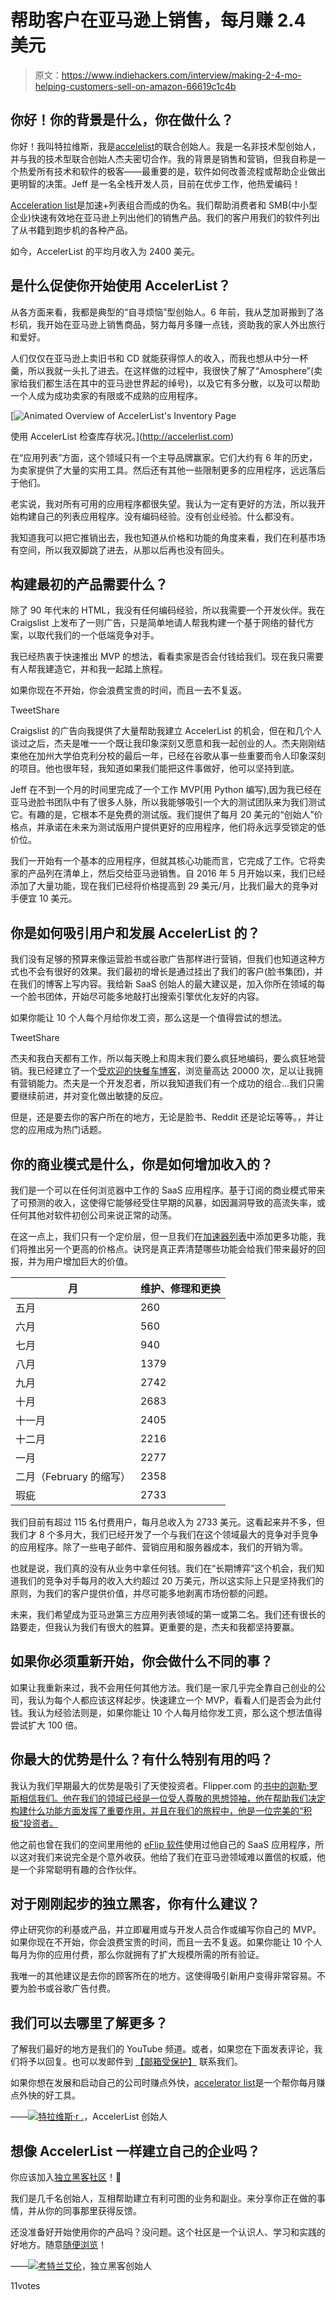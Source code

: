 # 帮助客户在亚马逊上销售，每月赚 2.4 美元

> 原文：<https://www.indiehackers.com/interview/making-2-4-mo-helping-customers-sell-on-amazon-66619c1c4b>

## 你好！你的背景是什么，你在做什么？

你好！我叫特拉维斯，我是[accelelist](http://accelerlist.com)的联合创始人。我是一名非技术型创始人，并与我的技术型联合创始人杰夫密切合作。我的背景是销售和营销，但我自称是一个热爱所有技术和软件的极客——最重要的是，软件如何改善流程或帮助企业做出更明智的决策。Jeff 是一名全栈开发人员，目前在优步工作，他热爱编码！

[Acceleration list](http://accelerlist.com)是加速+列表组合而成的伪名。我们帮助消费者和 SMB(中小型企业)快速有效地在亚马逊上列出他们的销售产品。我们的客户用我们的软件列出了从书籍到跑步机的各种产品。

如今，AccelerList 的平均月收入为 2400 美元。

## 是什么促使你开始使用 AccelerList？

从各方面来看，我都是典型的“自寻烦恼”型创始人。6 年前，我从芝加哥搬到了洛杉矶，我开始在亚马逊上销售商品，努力每月多赚一点钱，资助我的家人外出旅行和爱好。

人们仅仅在亚马逊上卖旧书和 CD 就能获得惊人的收入，而我也想从中分一杯羹，所以我就一头扎了进去。在这样做的过程中，我很快了解了“Amosphere”(卖家给我们都生活在其中的亚马逊世界起的绰号)，以及它有多分散，以及可以帮助一个人成为成功卖家的有限或不成熟的应用程序。

[![Animated Overview of AccelerList's Inventory Page](img/aa26c317c3c7181d0abce8a615d4dfab.png)

使用 AccelerList 检查库存状况。](http://accelerlist.com) 

在“应用列表”方面，这个领域只有一个主导品牌赢家。它们大约有 6 年的历史，为卖家提供了大量的实用工具。然后还有其他一些限制更多的应用程序，远远落后于他们。

老实说，我对所有可用的应用程序都很失望。我认为一定有更好的方法，所以我开始构建自己的列表应用程序。没有编码经验。没有创业经验。什么都没有。

我知道我可以把它推销出去，我也知道从价格和功能的角度来看，我们在利基市场有空间，所以我双脚跳了进去，从那以后再也没有回头。

## 构建最初的产品需要什么？

除了 90 年代末的 HTML，我没有任何编码经验，所以我需要一个开发伙伴。我在 Craigslist 上发布了一则广告，只是简单地请人帮我构建一个基于网络的替代方案，以取代我们的一个低端竞争对手。

我已经热衷于快速推出 MVP 的想法，看看卖家是否会付钱给我们。现在我只需要有人帮我建造它，并和我一起踏上旅程。

如果你现在不开始，你会浪费宝贵的时间，而且一去不复返。

TweetShare

Craigslist 的广告向我提供了大量帮助我建立 AccelerList 的机会，但在和几个人谈过之后，杰夫是唯一一个既让我印象深刻又愿意和我一起创业的人。杰夫刚刚结束他在加州大学伯克利分校的最后一年，已经在谷歌从事一些重要而令人印象深刻的项目。他也很年轻，我知道如果我们能把这件事做好，他可以坚持到底。

Jeff 在不到一个月的时间里完成了一个工作 MVP(用 Python 编写),因为我已经在亚马逊脸书团队中有了很多人脉，所以我能够吸引一个大的测试团队来为我们测试它。有趣的是，它根本不是免费的测试版。我们提供了每月 20 美元的“创始人”价格点，并承诺在未来为测试版用户提供更好的应用程序，他们将永远享受锁定的低价位。

我们一开始有一个基本的应用程序，但就其核心功能而言，它完成了工作。它将卖家的产品列在清单上，然后交给亚马逊销售。自 2016 年 5 月开始以来，我们已经添加了大量功能，现在我们已经将价格提高到 29 美元/月，比我们最大的竞争对手便宜 10 美元。

## 你是如何吸引用户和发展 AccelerList 的？

我们没有足够的预算来像运营脸书或谷歌广告那样进行营销，但我们也知道这种方式也不会有很好的效果。我们最初的增长是通过挂出了我们的客户(脸书集团)，并在我们的博客上写内容。我给新 SaaS 创始人的最大建议是，加入你所在领域的每一个脸书团体，开始尽可能多地敲打出搜索引擎优化友好的内容。

如果你能让 10 个人每个月给你发工资，那么这是一个值得尝试的想法。

TweetShare

杰夫和我白天都有工作，所以每天晚上和周末我们要么疯狂地编码，要么疯狂地营销。我已经建立了一个[受欢迎的快餐车博客](http://foodrevolt.com)，浏览量高达 20000 次，足以让我拥有营销能力。杰夫是一个开发忍者，所以我知道我们有一个成功的组合...我们只需要继续前进，并对变化做出敏捷的反应。

但是，还是要去你的客户所在的地方，无论是脸书、Reddit 还是论坛等等。，并让您的应用成为热门话题。

## 你的商业模式是什么，你是如何增加收入的？

我们是一个可以在任何浏览器中工作的 SaaS 应用程序。基于订阅的商业模式带来了可预测的收入，这使得它能够经受住早期的风暴，如因漏洞导致的高流失率，或任何其他对软件初创公司来说正常的动荡。

在这一点上，我们只有一个定价层，但一旦我们在[加速器列表](http://accelerlist.com)中添加更多功能，我们将推出另一个更高的价格点。诀窍是真正弄清楚哪些功能会给我们带来最好的回报，并为用户增加巨大的价值。

| 月 | 维护、修理和更换 |
| --- | --- |
| 五月 | 260 |
| 六月 | 560 |
| 七月 | 940 |
| 八月 | 1379 |
| 九月 | 2742 |
| 十月 | 2683 |
| 十一月 | 2405 |
| 十二月 | 2216 |
| 一月 | 2277 |
| 二月（February 的缩写） | 2358 |
| 瑕疵 | 2733 |

我们目前有超过 115 名付费用户，每月总收入为 2733 美元。这看起来并不多，但我们才 8 个多月大，我们已经开发了一个与我们在这个领域最大的竞争对手竞争的应用程序。除了一些电子邮件、营销应用和服务器成本，我们的开销为零。

也就是说，我们真的没有从业务中拿任何钱。我们在“长期博弈”这个机会，我们知道我们的竞争对手每月的收入大约超过 20 万美元，所以这实际上只是坚持我们的原则，为我们的客户提供价值，并尽可能多地剥离市场份额的问题。

未来，我们希望成为亚马逊第三方应用列表领域的第一或第二名。我们还有很长的路要走，但我认为我们有很大的胜算。更重要的是，杰夫和我都坚持要赢。

## 如果你必须重新开始，你会做什么不同的事？

如果让我重新来过，我不会用任何其他方法。我们是一家几乎完全靠自己创业的公司，我认为每个人都应该这样起步。快速建立一个 MVP，看看人们是否会为此付钱。我认为经验法则是，如果你能让 10 个人每月给你发工资，那么这个想法值得尝试扩大 100 倍。

## 你最大的优势是什么？有什么特别有用的吗？

我认为我们早期最大的优势是吸引了天使投资者。Flipper.com 的[书中的迦勒·罗斯相信我们。他在我们的领域已经是一位受人尊敬的思想领袖，他在帮助我们决定构建什么功能方面发挥了重要作用，并且在我们的旅程中，他是一位完美的“积极”投资者。](http://www.thebookflipper.com)

他之前也曾在我们的空间里用他的 [eFlip 软件](https://eflip.co)使用过他自己的 SaaS 应用程序，所以这对我们来说完全是个意外收获。他给了我们在亚马逊领域难以置信的权威，他是一个非常聪明有趣的合作伙伴。

## 对于刚刚起步的独立黑客，你有什么建议？

停止研究你的利基或产品，并立即雇用或与开发人员合作或编写你自己的 MVP。如果你现在不开始，你会浪费宝贵的时间，而且一去不复返。如果你能让 10 个人每月为你的应用付费，那么你就拥有了扩大规模所需的所有验证。

我唯一的其他建议是去你的顾客所在的地方。这使得吸引新用户变得非常容易。不要为脸书或谷歌广告付费。

## 我们可以去哪里了解更多？

了解我们最好的地方是我们的 YouTube 频道。或者，如果您在下面发表评论，我们将予以回复。也可以发邮件到 [【邮箱受保护】](/cdn-cgi/l/email-protection#daaea8bbacb3a99abbb9b9bfb6bfa8b6b3a9aef4b9b5b7) 联系我们。

如果你想在发展和启动自己的公司时赚点外快，[accelerator list](http://accelerlist.com)是一个帮你每月赚点外快的好工具。

——[<picture id="ember5221068" class="user-avatar ember-view user-link__avatar">![](img/82bd3bb4769a3aa1cd13889ee7c0fa91.png)</picture>特拉维斯·r .](/saaspnr?id=Ol2L8a6L80OY7SI0aQA3a3PT1iq2)，AccelerList 创始人

## 想像 AccelerList 一样建立自己的企业吗？

你应该加入[独立黑客社区](/)！🤗

我们是几千名创始人，互相帮助建立有利可图的业务和副业。来分享你正在做的事情，并从你的同事那里获得反馈。

还没准备好开始使用你的产品吗？没问题。这个社区是一个认识人、学习和实践的好地方。随意[随便浏览](/)！

——[<picture id="ember5221073" class="user-avatar ember-view user-link__avatar">![](img/82bd3bb4769a3aa1cd13889ee7c0fa91.png)</picture>考特兰艾伦](/csallen?id=ibTLPyjwVebnZjMGKvz6ztarnuV2)，独立黑客创始人

11votes